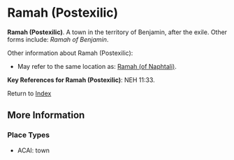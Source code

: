 # Ramah (Postexilic)
**Ramah (Postexilic)**. 
A town in the territory of Benjamin, after the exile. 
Other forms include: 
*Ramah of Benjamin*. 




Other information about Ramah (Postexilic):


* May refer to the same location as: 
[Ramah (of Naphtali)](Ramah.3.md). 




**Key References for Ramah (Postexilic)**: 
NEH 11:33. 






Return to [Index](00-Index.md)

## More Information

### Place Types

* ACAI: town




